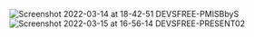 ![Screenshot 2022-03-14 at 18-42-51 DEVSFREE-PMISBbyS](https://user-images.githubusercontent.com/52793184/158270522-f3ca2788-e2ae-4805-b940-74712660c430.png)
![Screenshot 2022-03-15 at 16-56-14 DEVSFREE-PRESENT02](https://user-images.githubusercontent.com/52793184/158460724-00fe86f1-c334-444f-ab5c-a95dae7b3b46.png)
